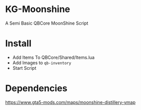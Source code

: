 # KG-Moonshine
A Semi Basic QBCore MoonShine Script

# Install
- Add Items To QBCore/Shared/Items.lua
- Add Images to ``qb-inventory``
- Start Script

# Dependencies
https://www.gta5-mods.com/maps/moonshine-distillery-ymap
